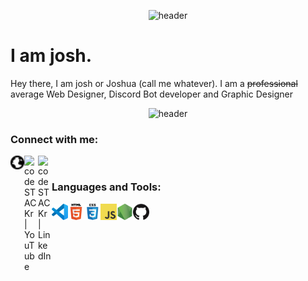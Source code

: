 <p align="center">
  <img src="https://media.discordapp.net/attachments/798060351353520148/904586036858982460/output-onlinegiftools.gif" alt="header"/>
</p>

# I am josh.
Hey there, I am josh or Joshua (call me whatever). I am a <del> professional </del> average Web Designer, Discord Bot developer and Graphic Designer

<p align="center">
  <img src="https://github-readme-stats.vercel.app/api?username=joshdadev" alt="header"/>
</p>  


### Connect with me:
[<img align="left" alt="website" width="22px" src="https://raw.githubusercontent.com/iconic/open-iconic/master/svg/globe.svg" />](https://www.joshposh.xyz)
[<img align="left" alt="codeSTACKr | YouTube" width="22px" src="https://cdn.jsdelivr.net/npm/simple-icons@v3/icons/youtube.svg" />](https://www.youtube.com/watch?v=dQw4w9WgXcQ)
[<img align="left" alt="codeSTACKr | LinkedIn" width="22px" src="https://cdn.jsdelivr.net/npm/simple-icons@v3/icons/discord.svg" />](https://discordapp.com/users/773483375751069696)


<br />

### Languages and Tools:

<img align="left" alt="Visual Studio Code" width="26px" src="https://raw.githubusercontent.com/github/explore/80688e429a7d4ef2fca1e82350fe8e3517d3494d/topics/visual-studio-code/visual-studio-code.png" />
<img align="left" alt="HTML5" width="26px" src="https://raw.githubusercontent.com/github/explore/80688e429a7d4ef2fca1e82350fe8e3517d3494d/topics/html/html.png" />
<img align="left" alt="CSS3" width="26px" src="https://raw.githubusercontent.com/github/explore/80688e429a7d4ef2fca1e82350fe8e3517d3494d/topics/css/css.png" />
<img align="left" alt="JavaScript" width="26px" src="https://raw.githubusercontent.com/github/explore/80688e429a7d4ef2fca1e82350fe8e3517d3494d/topics/javascript/javascript.png" />
<img align="left" alt="Node.js" width="26px" src="https://raw.githubusercontent.com/github/explore/80688e429a7d4ef2fca1e82350fe8e3517d3494d/topics/nodejs/nodejs.png" />
<img align="left" alt="GitHub" width="26px" src="https://raw.githubusercontent.com/github/explore/78df643247d429f6cc873026c0622819ad797942/topics/github/github.png" />

<br />
<br />
